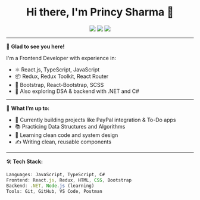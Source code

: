 <h1 align="center">Hi there, I'm Princy Sharma 👋</h1>

<p align="center">
  <a href="https://www.linkedin.com/in/YOUR_LINKEDIN" target="_blank"><img src="https://img.shields.io/badge/LinkedIn-blue?logo=linkedin" /></a>
  <a href="mailto:your.email@example.com"><img src="https://img.shields.io/badge/Gmail-red?logo=gmail" /></a>
  <a href="https://your-portfolio-link.com"><img src="https://img.shields.io/badge/Portfolio-black?logo=githubpages" /></a>
</p>

---

🌟 **Glad to see you here!**

I'm a Frontend Developer with experience in:
- ⚛️ React.js, TypeScript, JavaScript
- 📦 Redux, Redux Toolkit, React Router
- 💅 Bootstrap, React-Bootstrap, SCSS
- 🧠 Also exploring DSA & backend with .NET and C#

---

📌 **What I’m up to:**

- 🔧 Currently building projects like PayPal integration & To-Do apps
- 📚 Practicing Data Structures and Algorithms
- 🧠 Learning clean code and system design
- ✍️ Writing clean, reusable components

---

🛠️ **Tech Stack:**

```js
Languages: JavaScript, TypeScript, C#
Frontend: React.js, Redux, HTML, CSS, Bootstrap
Backend: .NET, Node.js (learning)
Tools: Git, GitHub, VS Code, Postman
